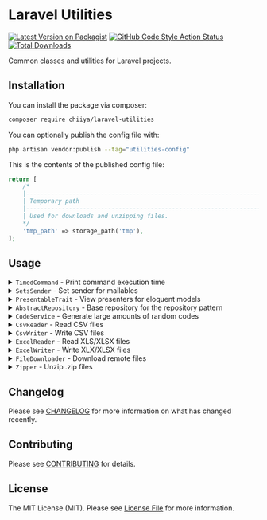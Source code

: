 # Laravel Utilities

[![Latest Version on Packagist](https://img.shields.io/packagist/v/chiiya/laravel-utilities.svg?style=flat-square)](https://packagist.org/packages/chiiya/laravel-utilities)
[![GitHub Code Style Action Status](https://img.shields.io/github/workflow/status/chiiya/laravel-utilities/lint?label=code%20style)](https://github.com/chiiya/laravel-utilities/actions?query=workflow%3Alint+branch%3Amaster)
[![Total Downloads](https://img.shields.io/packagist/dt/chiiya/laravel-utilities.svg?style=flat-square)](https://packagist.org/packages/chiiya/laravel-utilities)

Common classes and utilities for Laravel projects.

## Installation

You can install the package via composer:

```bash
composer require chiiya/laravel-utilities
```

You can optionally publish the config file with:

```bash
php artisan vendor:publish --tag="utilities-config"
```

This is the contents of the published config file:

```php
return [
    /*
    |--------------------------------------------------------------------------
    | Temporary path
    |--------------------------------------------------------------------------
    | Used for downloads and unzipping files.
    */
    'tmp_path' => storage_path('tmp'),
];
```

## Usage

<details>
 <summary><code>TimedCommand</code> - Print command execution time</summary>

<br>

Simple extension of the Laravel `Command` that prints execution time after completion.

```php
use Chiiya\Common\Commands\TimedCommand;  
  
class SendEmails extends TimedCommand
{
    protected $signature = 'mail:send {user}';
    
    public function handle(DripEmailer $drip)
    {
        $drip->send(User::find($this->argument('user')));
    }  
```
```bash
$ php artisan mail:send 1
> Execution time: 0.1s  
```
</details>

<details>
 <summary><code>SetsSender</code> - Set sender for mailables</summary>

<br>
  
Trait to set the sender (return path) for mailables for e.g. bounce handling.

```php
use Chiiya\Common\Mail\SetsSender;
  
class OrderShipped extends Mailables
{
    use SetsSender;

    public function build(): self
    {
        return $this
            ->subject('Order shipped')
            ->markdown('emails.orders.shipped')
            ->sender('return@example.com');
    }
}
```
</details>

<details>
 <summary><code>PresentableTrait</code> - View presenters for eloquent models</summary>

<br>
  
View presenter similar to the no longer maintained [`laracasts/presenter`](https://github.com/laracasts/Presenter)
package. Useful for doing some manipulations before displaying data.

```php
use Chiiya\Common\Presenter\Presenter;

/** @extends Presenter<User> */  
class UserPresenter extends Presenter
{
    public function name(): string
    {
        return $this->first_name.' '.$this->last_name;
    }
}
```

```php
use Chiiya\Common\Presenter\PresentableTrait;
  
class User extends Model
{
    /** @use PresentableTrait<UserPresenter> */
    use PresentableTrait;
    
    protected string $presenter = UserPresenter::class;
}
```

```html
<h1>Hello, {{ $user->present()->name }}</h1>
```
</details>

<details>
 <summary><code>AbstractRepository</code> - Base repository for the repository pattern</summary>

<br>
  
Base repository for usage of the repository pattern. It provides `get`, `find`, `index`, `search`, `count`, `create`,
`update` and `delete` methods for the configured `$model`. Most methods accept an optional `$filters` parameter,
that may be used to apply the filters configured in the `applyFilters` method to your queries.
  
A general recommendation is to only use repositories as a place to store your complex queries and/or queries that 
are used repeatedly in multiple places, since otherwise they might be considered an anti-pattern. For more complex queries
it can however be useful to separate them from your services. Repositories also serve as a way to self-document those
queries by using descriptive method names. This way developers don't have to parse database queries and try to understand
their purpose when going through your application logic.

<br>

```php
use Chiiya\Common\Repositories\AbstractRepository;

/**
 * @extends AbstractRepository<Post>
 */
class PostRepository extends AbstractRepository
{
    protected string $model = Post::class;

    /**
     * @return Collection<Post>
     */
    public function postsDiscussedYesterday()
    {
        return $this->newQuery()
            ->whereHas('comments', function (Builder $builder) {
                $builder
                    ->where('created_at', '>=', now()->subDay()->startOfDay())
                    ->where('created_at', '<=', now()->subDay()->endOfDay());
            })
            ->get();
    }

    /**
     * @inheritDoc
     */
    protected function applyFilters(Builder $builder, array $parameters): Builder
    {
        if (isset($parameters['title'])) {
            $builder->where('title', '=', $parameters['title']);
        }

        return $builder;
    }
}
```

```php
// Find by primary key
$post = $repository->get(10);
// Find (first) by filters
$post = $repository->find(['title' => 'Lorem ipsum']);
// List all entities, optionally filtered
$posts = $repository->index();
$posts = $repository->index(['title' => 'Lorem ipsum']);
// Count entities, optionally filtered
$count = $repository->count();
$count = $repository->count(['title' => 'Lorem ipsum']);
// Create new entity
$post = $repository->create(['title' => 'Some title']);
// Update entity
$repository->update($post, ['title' => 'Lorem ipsum']);
// Delete entity
$repository->delete($post);

// Custom methods
$posts = $repository->postsDiscussedYesterday();
```
</details>

<details>
 <summary><code>CodeService</code> - Generate large amounts of random codes</summary>

<br>

Service class for efficiently generating large amounts of random, unique codes in memory
for later processing.

```php
use Chiiya\Common\Services\CodeService::class;
          
class CouponService {
    public function __construct(
        private CodeService $service,
    ) {}
          
    public function generateCodes()
    {
        // Optional, import previously exported codes so that we don't generate codes that already exist
        $this->service->import(storage_path('app/exports'));
        // Generate specified amount of random codes using the given pattern and character set
        $this->service->generate(
            1_000_000,
            '####-####-####',
            CodeService::SET_NUMBERS_AND_UPPERCASE,
        );
        // Get generated codes for further processing
        $codes = $this->service->getCodes();
        // ... e.g. bulk insert $codes into database
        // Export newly generated codes into (batched) CSV files. Optionally specify the amount of codes per file
        $this->service->export(storage_path('app/exports'));
        $this->service->export(path: storage_path('app/exports'), perFile: 500_000);
    }
}
```
</details>


<details>
 <summary><code>CsvReader</code> - Read CSV files</summary>

<br>

Small wrapper around the [`box/spout`](https://opensource.box.com/spout/) csv reader for high-performance
reading of CSV files:

```php
$reader = resolve(\Chiiya\Common\Services\CsvReader::class);
$reader->open('/path/to/file.csv');
foreach ($reader->rows() as $row) {
    $values = $row->toArray();
}
$reader->close();
```
</details>

<details>
 <summary><code>CsvWriter</code> - Write CSV files</summary>

<br>

Small wrapper around the [`box/spout`](https://opensource.box.com/spout/) csv writer:

```php
$writer = resolve(\Chiiya\Common\Services\CsvWriter::class);
$writer->open('/path/to/file.csv');
$writer->write(['Value 1', 'Value 2']);
$writer->close();
```
</details>

<details>
 <summary><code>ExcelReader</code> - Read XLS/XLSX files</summary>

<br>

Small wrapper around the [`box/spout`](https://opensource.box.com/spout/) excel reader for high-performance
reading of XLS/XLSX files:

```php
$reader = resolve(\Chiiya\Common\Services\ExcelReader::class);
$reader->open('/path/to/file.xlsx');
foreach ($reader->getSheetIterator() as $sheet) {
    foreach ($sheet->getRowIterator() as $row) {
        $values = $row->toArray();
    }
}
$reader->close();
```
</details>


<details>
  <summary><code>ExcelWriter</code> - Write XLX/XLSX files</summary>

<br>

Small wrapper around the [`box/spout`](https://opensource.box.com/spout/) excel writer:

```php
$writer = resolve(\Chiiya\Common\Services\ExcelWriter::class);
$writer->open('/path/to/file.xlsx');
$writer->setCurrentSheetName('Sheet 1');
$writer->addHeaderRow(['Name', 'Email']);
$writer->write(['John Doe', 'john.doe@example.com']);
$writer->addSheet('Sheet 2');
$writer->write(['Value 1', 'Value 2']);
$writer->close();
```
</details>


<details>
 <summary><code>FileDownloader</code> - Download remote files</summary>

<br>

Utility class for downloading files from a remote URL.

```php
$downloader = resolve(\Chiiya\Common\Services\FileDownloader::class);
$file = $downloader->download('https://example.com/path/to/file.txt');
dump($file->getPath());
$file->delete();
```
</details>


<details>
 <summary><code>Zipper</code> - Unzip .zip files</summary>

<br>

Utility class for unzipping .zip files.

```php
$zipper = resolve(\Chiiya\Common\Services\Zipper::class);
$location = $zipper->unzip('/path/to/file.zip');
```
</details>

## Changelog

Please see [CHANGELOG](CHANGELOG.md) for more information on what has changed recently.

## Contributing

Please see [CONTRIBUTING](.github/CONTRIBUTING.md) for details.

## License

The MIT License (MIT). Please see [License File](LICENSE.md) for more information.
